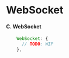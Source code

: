 # WebSocket

#### C. WebSocket

```javascript
    WebSocket: {
      // TODO: WIP
    },
```

#### 

